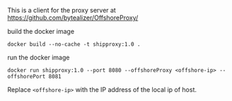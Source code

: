 This is a client for the proxy server at https://github.com/bytealizer/OffshoreProxy/

build the docker image
```
docker build --no-cache -t shipproxy:1.0 .
```

run the docker image
```
docker run shipproxy:1.0 --port 8080 --offshoreProxy <offshore-ip> --offshorePort 8081
```

Replace `<offshore-ip>` with the IP address of the local ip of host.
